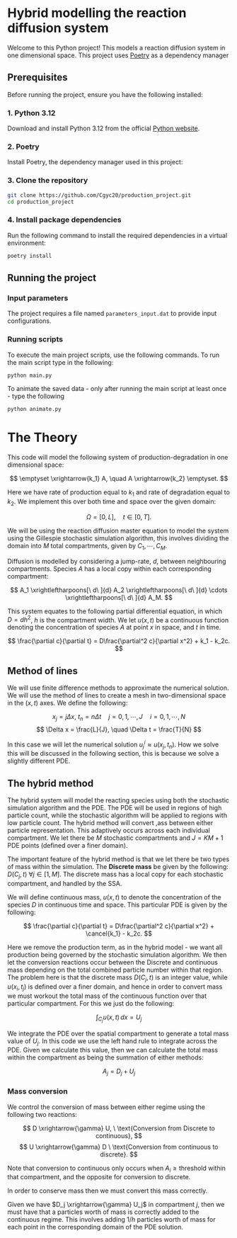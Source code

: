 # Hybrid modelling the reaction diffusion system


Welcome to this Python project! This models a reaction diffusion system in one dimensional space. This project uses [Poetry](https://python-poetry.org/) as a dependency manager


## Prerequisites

Before running the project, ensure you have the following installed:

### 1. Python 3.12
Download and install Python 3.12 from the official [Python website](https://www.python.org/downloads/).

### 2. Poetry
Install Poetry, the dependency manager used in this project:


### 3. Clone the repository

```bash 
git clone https://github.com/Cgyc20/production_project.git
cd production_project
``` 

### 4. Install package dependencies
Run the following command to install the required dependencies in a virtual environment:

```bash 
poetry install
``` 

## Running the project

### Input parameters 



The project requires a file named `parameters_input.dat` to provide input configurations.


### Running scripts

To execute the main project scripts, use the following commands. To run the main script type in the following:

```bash 
python main.py 
``` 
To animate the saved data - only after running the main script at least once - type the following

```bash 
python animate.py
``` 



# The Theory
This code will model the following system of production-degradation in one dimensional space:

$$
\emptyset \xrightarrow{k_1} A, \quad A \xrightarrow{k_2} \emptyset.
$$

Here we have rate of production equal to $k_1$ and rate of degradation equal to $k_2$. We implement this over both time and space over the given domain:

$$
\Omega = [0,L], \quad  t \in [0,T].
$$

We will be using the reaction diffusion master equation to model the system using the Gillespie stochastic simulation algorithm, this involves dividing the domain into $M$ total compartments, given by $C_1, \cdots, C_M$. 

Diffusion is modelled by considering a jump-rate, $d$, between neighbouring compartments. Species $A$ has a local copy within each corresponding compartment:

$$
A_1 \xrightleftharpoons[\ d\ ]{d} A_2 \xrightleftharpoons[\ d\ ]{d} \cdots \xrightleftharpoons[\ d\ ]{d} A_M.
$$

This system equates to the following partial differential equation, in which $D = dh^2$, $h$ is the compartment width. We let $u(x,t)$ be a continuous function denoting the concentration of species $A$ at point $x$ in space, and $t$ in time.

$$
\frac{\partial c}{\partial t} = D\frac{\partial^2 c}{\partial x^2} + k_1 - k_2c.
$$

## Method of lines

We will use finite difference methods to approximate the numerical solution. We will use the method of lines to create a mesh in two-dimensional space in the $(x,t)$ axes. We define the following:

$$
x_j = j\Delta x, \ t_n=n\Delta t \quad j=0,1,\cdots ,J \quad i = 0,1,\cdots, N
$$
$$
\Delta x = \frac{L}{J}, \quad \Delta t = \frac{T}{N}
$$

In this case we will let the numerical solution $u^i_j \approx u(x_j,t_n)$. How we solve this will be discussed in the following section, this is because we solve a slightly different PDE.
## The hybrid method

The hybrid system will model the reacting species using both the stochastic simulation algorithm and the PDE. The PDE will be used in regions of high particle count, while the stochastic algorithm will be applied to regions with low particle count. The hybrid method will convert ,ass between either particle representation. This adaptively occurs across each individual compartment. We let there be $M$ stochastic compartments and $J = KM+1$ PDE points (defined over a finer domain). 

The important feature of the hybrid method is that we let there be two types of mass within the simulation. The **Discrete mass** be given by the following: $D(C_j,t) \ \forall j \in [1,M]$. The discrete mass has a local copy for each stochastic compartment, and handled by the SSA.

We will define continuous mass, $u(x,t)$ to denote the concentration of the species $D$ in continuous time and space. This particular PDE is given by the following:

$$
\frac{\partial c}{\partial t} = D\frac{\partial^2 c}{\partial x^2} + \cancel{k_1} - k_2c.
$$

Here we remove the production term, as in the hybrid model - we want all production being governed by the stochastic simulation algorithm. We then let the conversion reactions occur between the Discrete and continuous mass depending on the total combined particle number within that region. The problem here is that the discrete mass $D(C_j,t)$ is an integer value, while $u(x_i,t_j)$ is defined over a finer domain, and hence in order to convert mass we must workout the total mass of the continuous function over that particular compartment. For this we just do the following:

$$
\int_{C_j} u(x,t) \, dx = U_j
$$

We integrate the PDE over the spatial compartment to generate a total mass value of $U_j$. In this code we use the left hand rule to integrate across the PDE. Given we calculate this value, then we can calculate the total mass within the compartment as being the summation of either methods:

$$
A_j = D_j + U_j
$$

### Mass conversion

We control the conversion of mass between either regime using the following two reactions:

$$
D \xrightarrow{\gamma} U, \ \text{Conversion from Discrete to continuous},
$$
$$
U \xrightarrow{\gamma} D \ \text{Conversion from continuous to discrete}.
$$

Note that conversion to continuous only occurs when $A_i \geq \text{threshold}$ within that compartment, and the opposite for conversion to discrete. 

In order to conserve mass then we must convert this mass correctly. 

Given we have $D_j \xrightarrow{\gamma} U_j$ in compartment $j$, then we must have that a particles worth of mass is correctly added to the continuous regime. This involves adding $1/h$ particles worth of mass for each point in the corresponding domain of the PDE solution. 

